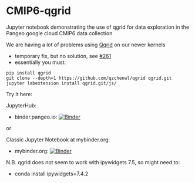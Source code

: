 # CMIP6-qgrid
Jupyter notebook demonstrating the use of qgrid for data exploration in the Pangeo google cloud CMIP6 data collection

We are having a lot of problems using [Qqrid](https://github.com/quantopian/qgrid) on our newer kernels
- temporary fix, but no solution, see [#261](https://github.com/quantopian/qgrid/issues/261)
- essentially you must:
```
pip install qgrid
git clone --depth=1 https://github.com/qzchenwl/qgrid qgrid.git
jupyter labextension install qgrid.git/js/
```

Try it here:

JupyterHub:

- binder.pangeo.io: [![Binder](https://binder.pangeo.io/badge_logo.svg)](https://binder.pangeo.io/v2/gh/naomi-henderson/CMIP6-qgrid/master)


or

Classic Jupyter Notebook at mybinder.org:

- mybinder.org:     [![Binder](https://mybinder.org/badge_logo.svg)](https://mybinder.org/v2/gh/naomi-henderson/CMIP6-qgrid/master)

N.B. qgrid does not seem to work with ipywidgets 7.5, so might need to:
- conda install ipywidgets=7.4.2
